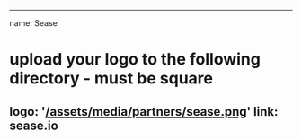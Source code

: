 
---
name: Sease
# upload your logo to the following directory - must be square
logo: '[/assets/media/partners/sease.png](https://sease.io/wp-content/uploads/2022/09/SEASE-FAVICON-gradient-24-4.png)'
link: sease.io
---
